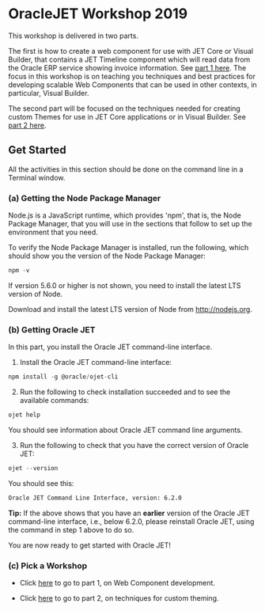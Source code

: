 # OracleJET Workshop 2019
This workshop is delivered in two parts.  

The first is how to create a web component for use with JET Core or Visual Builder, that contains a JET Timeline component which will read data from the Oracle ERP service showing invoice information. See [part 1 here](part1.md). The focus in this workshop is on teaching you techniques and best practices for developing scalable Web Components that can be used in other contexts, in particular, Visual Builder.

The second part will be focused on the techniques needed for creating custom Themes for use in JET Core applications or in Visual Builder. See [part 2 here](part2.md).

## Get Started

All the activities in this section should be done on the command line in a Terminal window.

### (a) Getting the Node Package Manager

Node.js is a JavaScript runtime, which provides 'npm', that is, the Node Package Manager, that you will use in the sections that follow to set up the environment that you need.

To verify the Node Package Manager is installed, run the following, which should show you the version of the Node Package Manager:
```js #button { border: none; }   
npm -v
```

If version 5.6.0 or higher is not shown, you need to install the latest LTS version of Node.

Download and install the latest LTS version of Node from http://nodejs.org.

### (b) Getting Oracle JET

In this part, you install the Oracle JET command-line interface.

1. Install the Oracle JET command-line interface:

```js #button { border: none; }
npm install -g @oracle/ojet-cli
```

2. Run the following to check installation succeeded and to see the available commands:

```js #button { border: none; }
ojet help
```

You should see information about Oracle JET command line arguments.

3. Run the following to check that you have the correct version of Oracle JET:

```js #button { border: none; }
ojet --version
```

You should see this:

```html #button { border: none; }
Oracle JET Command Line Interface, version: 6.2.0
```

**Tip:** If the above shows that you have an **earlier** version of the Oracle JET command-line interface, i.e., below 6.2.0, please reinstall Oracle JET, using the command in step 1 above to do so.

You are now ready to get started with Oracle JET!

### (c) Pick a Workshop

   * Click [here](part1.md) to go to part 1, on Web Component development.

   * Click [here](part2.md) to go to part 2, on techniques for custom theming.



